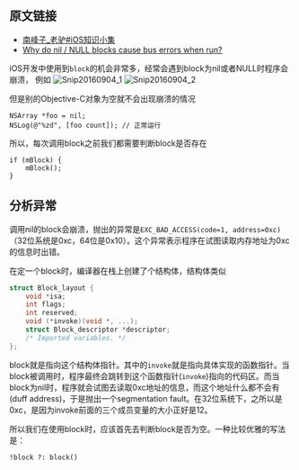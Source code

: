 
## 原文链接
* [南峰子_老驴#iOS知识小集](http://huati.weibo.com/k/iOS%E7%9F%A5%E8%AF%86%E5%B0%8F%E9%9B%86?from=501)
* [Why do nil / NULL blocks cause bus errors when run?](http://stackoverflow.com/questions/4145164/why-do-nil-null-blocks-cause-bus-errors-when-run)

iOS开发中使用到`block`的机会非常多，经常会遇到block为nil或者NULL时程序会崩溃，
例如
![Snip20160904_1](http://p44bkxib3.bkt.clouddn.com/Snip20160904_1.png)
![Snip20160904_2](http://p44bkxib3.bkt.clouddn.com/Snip20160904_2.png)


但是别的Objective-C对象为空就不会出现崩溃的情况
```Objc
NSArray *foo = nil;
NSLog(@"%zd", [foo count]); // 正常运行
```
所以，每次调用block之前我们都需要判断block是否存在
```Objc
if (mBlock) {
	mBlock();
}
```
## 分析异常
调用nil的block会崩溃，抛出的异常是`EXC_BAD_ACCESS(code=1, address=0xc)`（32位系统是0xc，64位是0x10）。这个异常表示程序在试图读取内存地址为0xc的信息时出错。

在定一个block时，编译器在栈上创建了个结构体，结构体类似
```c
struct Block_layout {
    void *isa;
    int flags;
    int reserved;
    void (*invoke)(void *, ...);
    struct Block_descriptor *descriptor;
    /* Imported variables. */
};
```
block就是指向这个结构体指针。其中的`invoke`就是指向具体实现的函数指针。当block被调用时，程序最终会跳转到这个函数指针(`invoke`)指向的代码区。而当block为nil时，程序就会试图去读取0xc地址的信息，而这个地址什么都不会有(duff address)，于是抛出一个segmentation fault。在32位系统下，之所以是0xc，是因为invoke前面的三个成员变量的大小正好是12。

所以我们在使用block时，应该首先去判断block是否为空。一种比较优雅的写法是：

```Objc
!block ?: block()
```



